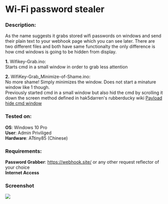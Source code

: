# Wi-Fi password stealer

### Description:
As the name suggests it grabs stored wifi passwords on windows and send their plain text to your webhook page which you can see later. There are two different files and both have same functionalty the only difference is how cmd windows is going to be hidden from display.

**1.** Wifikey-Grab.ino:<br>
Starts cmd in a small window in order to grab less attention

**2.** WifiKey-Grab_Minimize-of-Shame.ino:<br>
No more shame! Simply minimizes the window. Does not start a minature window like 1 though.<br>
Previously started cmd in a small window but also hid the cmd by scrolling it down the screen method defined in hak5darren's rubberducky wiki [Payload hide cmd window](https://github.com/hak5darren/USB-Rubber-Ducky/wiki/Payload---hide-cmd-window)

### Tested on:
**OS**: Windows 10 Pro<br>
**User**: Admin Priviliged<br>
**Hardware**: ATtiny85 (Chinese)

### Requirements:
**Password Grabber**: https://webhook.site/ or any other request reflector of your choice<br>
**Internet Access**

### Screenshot
<kbd>
<img src="https://i.ibb.co/fkQv9tN/Untitled.png">
</kbd>
